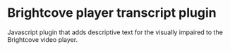 # Brightcove player transcript plugin

Javascript plugin that adds descriptive text for the visually impaired to the Brightcove video player.  